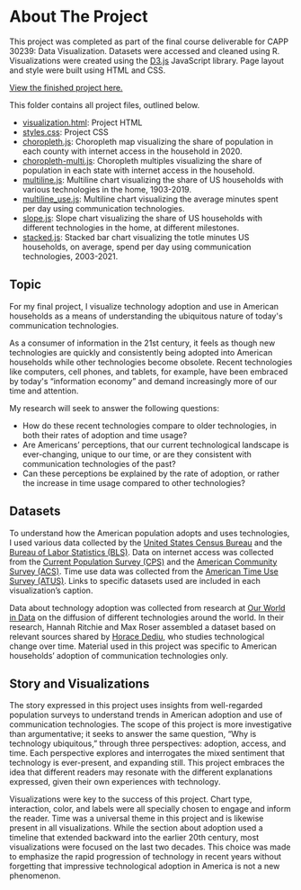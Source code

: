 # About The Project


This project was completed as part of the final course deliverable for CAPP 30239: Data Visualization. Datasets were accessed and cleaned using R. Visualizations were created using the [D3.js](https://d3js.org/) JavaScript library. Page layout and style were built using HTML and CSS.

[View the finished project here.](https://lindshiser.github.io/CAPP30239_FA22/final_project/visualization.html)

This folder contains all project files, outlined below. 
- [visualization.html](https://github.com/lindshiser/CAPP30239_FA22/blob/main/final_project/visualization.html): Project HTML
- [styles.css](https://github.com/lindshiser/CAPP30239_FA22/blob/main/final_project/styles.css): Project CSS
- [choropleth.js](https://github.com/lindshiser/CAPP30239_FA22/blob/main/final_project/choropleth.js): Choropleth map visualizing the share of population in each county with internet access in the household in 2020.
- [choropleth-multi.js](https://github.com/lindshiser/CAPP30239_FA22/blob/main/final_project/choropleth_multi.js): Choropleth multiples visualizing the share of population in each state with internet access in the household.
- [multiline.js](https://github.com/lindshiser/CAPP30239_FA22/blob/main/final_project/multiline.js): Multiline chart visualizing the share of US households with various technologies in the home, 1903-2019.
- [multiline_use.js](https://github.com/lindshiser/CAPP30239_FA22/blob/main/final_project/multiline_use.js): Multiline chart visualizing the average minutes spent per day using communication technologies.
- [slope.js](https://github.com/lindshiser/CAPP30239_FA22/blob/main/final_project/slope.js): Slope chart visualizing the share of US households with different technologies in the home, at different milestones.
- [stacked.js](https://github.com/lindshiser/CAPP30239_FA22/blob/main/final_project/stacked.js): Stacked bar chart visualizing the totle minutes US households, on average, spend per day using communication technologies, 2003-2021.

## Topic

For my final project, I visualize technology adoption and use in American households as a means of understanding the ubiquitous nature of today's communication technologies.

As a consumer of information in the 21st century, it feels as though new technologies are quickly and consistently being adopted into American households while other technologies become obsolete. Recent technologies like computers, cell phones,  and tablets, for example, have been embraced by today's “information economy” and demand increasingly more of our time and attention.

My research will seek to answer the following questions:
- How do these recent technologies compare to older technologies, in both their rates of adoption and time usage? 
- Are Americans’ perceptions, that our current technological landscape is ever-changing, unique to our time, or are they consistent with communication technologies of the past? 
- Can these perceptions be explained by the rate of adoption, or rather the increase in time usage compared to other technologies? 

## Datasets

To understand how the American population adopts and uses technologies, I used various data collected by the [United States Census Bureau](https://www.census.gov/about/what.html) and the [Bureau of Labor Statistics (BLS)](https://www.bls.gov/bls/infohome.htm). Data on internet access was collected from the [Current Population Survey (CPS)](https://www.census.gov/programs-surveys/cps/about.html) and the [American Community Survey (ACS)](https://www.census.gov/programs-surveys/acs/about.html). Time use data was collected from the [American Time Use Survey (ATUS)](https://www.census.gov/programs-surveys/atus.html). Links to specific datasets used are included in each visualization’s caption.

Data about technology adoption was collected from research at [Our World in Data](https://ourworldindata.org/) on the diffusion of different technologies around the world. In their research, Hannah Ritchie and Max Roser assembled a dataset based on relevant sources shared by [Horace Dediu](http://www.asymco.com/author/asymco/), who studies technological change over time. Material used in this project was specific to American households’ adoption of communication technologies only.

## Story and Visualizations

The story expressed in this project uses insights from well-regarded population surveys to understand trends in American adoption and use of communication technologies. The scope of this project is more investigative than argumentative; it seeks to answer the same question, “Why is technology ubiquitous,” through three perspectives: adoption, access, and time. Each perspective explores and interrogates the mixed sentiment that technology is ever-present, and expanding still. This project embraces the idea that different readers may resonate with the different explanations expressed, given their own experiences with technology.

Visualizations were key to the success of this project. Chart type, interaction, color, and labels were all specially chosen to engage and inform the reader. Time was a universal theme in this project and is likewise present in all visualizations. While the section about adoption used a timeline that extended backward into the earlier 20th century, most visualizations were focused on the last two decades. This choice was made to emphasize the rapid progression of technology in recent years without forgetting that impressive technological adoption in America is not a new phenomenon.
